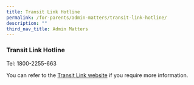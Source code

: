 ```yaml
---
title: Transit Link Hotline
permalink: /for-parents/admin-matters/transit-link-hotline/
description: ""
third_nav_title: Admin Matters
---
```

### **Transit Link Hotline**
Tel: 1800-2255-663

You can refer to the [Transit Link website](https://www.transitlink.com.sg/) if you require more information.